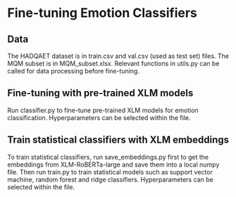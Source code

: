 # Fine-tuning Emotion Classifiers


## Data

The HADQAET dataset is in train.csv and val.csv (used as test set) files. The MQM subset is in MQM_subset.xlsx. Relevant functions in utils.py can be called for data processing before fine-tuning.

## Fine-tuning with pre-trained XLM models

Run classifier.py to fine-tune pre-trained XLM models for emotion classification. Hyperparameters can be selected within the file.


## Train statistical classifiers with XLM embeddings

To train statistical classifiers, run save_embeddings.py first to get the embeddings from XLM-RoBERTa-large and save them into a local numpy file. Then run train.py to train statistical models such as support vector machine, random forest and ridge classifiers. Hyperparameters can be selected within the file. 

